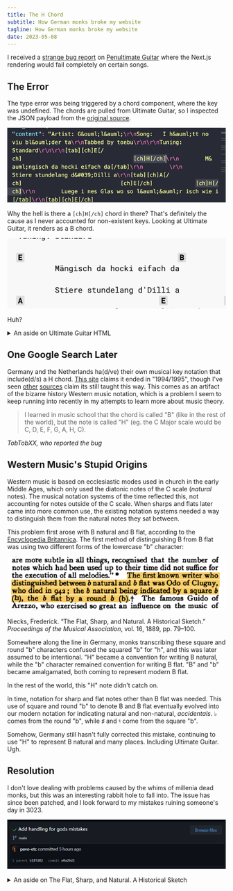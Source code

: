 ```yaml
---
title: The H Chord
subtitle: How German monks broke my website
tagline: How German monks broke my website
date: 2023-05-08
---
```


I received a [strange bug report](https://github.com/pavo-etc/penultimate-guitar/issues/41) on [Penultimate Guitar](https://pg.zachmanson.com) where the Next.js rendering would fail completely on certain songs.

## The Error

The type error was being triggered by a chord component, where the key was undefined. The chords are pulled from Ultimate Guitar, so I inspected the JSON payload from the [original source](https://tabs.ultimate-guitar.com/tab/1684995).

![](ug.png)

Why the hell is there a `[ch]H[/ch]` chord in there? That's definitely the cause as I never accounted for non-existent keys. Looking at Ultimate Guitar, it renders as a B chord.

![](ug-rendered.png)

Huh?

<details markdown="1">
<summary>An aside on Ultimate Guitar HTML</summary>
The way Ultimate Guitar handles data is bizarre. It passes a static dehydrated HTML page to the client.  The data payload is in the HTML as well, but instead of being contained in a `script` tag it's a giant JSON payload in an escaped string within an attribute of a random `div`
</details>

## One Google Search Later

Germany and the Netherlands ha(d/ve) their own musical key notation that include(d/s) a H chord. [This site](https://www.guitarsite.com/newsletters/010122/12.shtml) claims it ended in "1994/1995", though I've seen [other](https://github.com/pavo-etc/penultimate-guitar/issues/41#issuecomment-1538452351) [sources](https://www.reddit.com/r/musictheory/comments/8rn0ve) claim its still taught this way. This comes as an artifact of the bizarre history Western music notation, which is a problem I seem to keep running into recently in my attempts to learn more about music theory.

> I learned in music school that the chord is called "B" (like in the rest of the world), but the note is called "H" (eg. the C Major scale would be C, D, E, F, G, A, H, C).

<cite>TobTobXX, who reported the bug</cite>

## Western Music's Stupid Origins

Western music is based on ecclesiastic modes used in church in the early Middle Ages, which only used the diatonic notes of the C scale (_natural_ notes). The musical notation systems of the time reflected this, not accounting for notes outside of the C scale. When sharps and flats later came into more common use, the existing notation systems needed a way to distinguish them from the natural notes they sat between.

This problem first arose with B natural and B flat, according to the [Encyclopedia Britannica](https://www.britannica.com/art/musical-expression). The first method of distinguishing B from B flat was using two different forms of the lowercase "b" character:

![](The-Flat-Sharp-And-Natural-A-Historical-Sketch.png)

Niecks, Frederick. “The Flat, Sharp, and Natural. A Historical Sketch.” _Proceedings of the Musical Association_, vol. 16, 1889, pp. 79–100.

Somewhere along the line in Germany, monks transcribing these square and round "b" characters confused the squared "b" for "h", and this was later assumed to be intentional. "H" became a convention for writing B natural, while the "b" character remained convention for writing B flat. "B" and "b" became amalgamated, both coming to represent modern B flat.

In the rest of the world, this "H" note didn't catch on.

In time, notation for sharp and flat notes other than B flat was needed. This use of square and round "b" to denote B and B flat eventually evolved into our modern notation for indicating natural and non-natural, _accidentals_. ♭ comes from the round "b", while ♯ and ♮ come from the square "b".

Somehow, Germany still hasn't fully corrected this mistake, continuing to use "H" to represent B natural and many places. Including Ultimate Guitar. Ugh.

## Resolution

I don't love dealing with problems caused by the whims of millenia dead monks, but this was an interesting rabbit hole to fall into. The issue has since been patched, and I look forward to my mistakes ruining someone's day in 3023.

![](commit.png)

<details markdown="1">
<summary> An aside on The Flat, Sharp, and Natural. A Historical Sketch </summary>

When I first copied the text from the article, it copied that "square b" as a "h". Funny that modern OCR technology makes the same mistakes at 1000 year old monks.

> The first known writer who distinguished between b natural and b flat was Odo of Clugny, who died in 942 ; the b natural being indicated by a square b (h), the b flat by a round b (b)

It was also a pain in the ass to find a copy of that article. It's mostly found on paywalled academic sites despite the article definitely being out of copyright. Luckily the Internet Archive [has a copy](https://scholar.archive.org/work/3jdud373effq3e376gqtlkxqvq).

</details>
